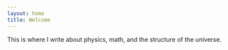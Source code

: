```yaml
---
layout: home
title: Welcome
---
```


This is where I write about physics, math, and the structure of the universe.

